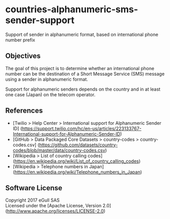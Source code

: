 # countries-alphanumeric-sms-sender-support
Support of sender in alphanumeric format,
based on international phone number prefix

## Objectives

The goal of this project is to determine whether an international phone
number can be the destination of a Short Message Service (SMS) message
using a sender in alphanumeric format.

Support for alphanumeric senders depends on the country and in at least
one case (Japan) on the telecom operator.

## References

* [Twilio > Help Center > International support for Alphanumeric Sender ID]
  (https://support.twilio.com/hc/en-us/articles/223133767-International-support-for-Alphanumeric-Sender-ID)
* [GitHub > Data Packaged Core Datasets > country-codes > country-codes.csv]
  (https://github.com/datasets/country-codes/blob/master/data/country-codes.csv)
* [Wikipedia > List of country calling codes]
  (https://en.wikipedia.org/wiki/List_of_country_calling_codes)
* [Wikipedia > Telephone numbers in Japan]
  (https://en.wikipedia.org/wiki/Telephone_numbers_in_Japan)

## Software License

Copyright 2017 eGull SAS  
Licensed under the [Apache License, Version 2.0]
(http://www.apache.org/licenses/LICENSE-2.0)
